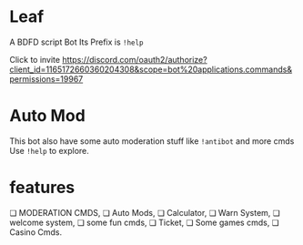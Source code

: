 # Leaf
A BDFD script Bot Its Prefix is `!help`

Click to invite 
https://discord.com/oauth2/authorize?client_id=1165172660360204308&scope=bot%20applications.commands&permissions=19967
# Auto Mod
This bot also have some auto moderation stuff like `!antibot`
and more cmds Use `!help` to explore.
# features 
❏ MODERATION CMDS,
❏ Auto Mods,
❏ Calculator, 
❏ Warn System,
❏ welcome system,
❏ some fun cmds,
❏ Ticket,
❏ Some games cmds,
❏ Casino Cmds.

